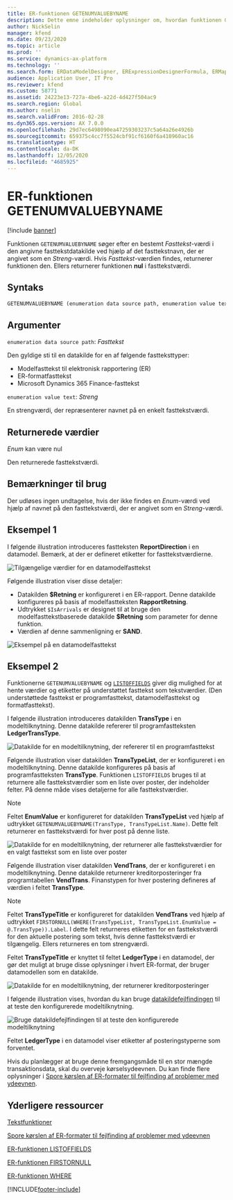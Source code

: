 ```yaml
---
title: ER-funktionen GETENUMVALUEBYNAME
description: Dette emne indeholder oplysninger om, hvordan funktionen GETENUMVALUEBYNAME til elektronisk rapportering (ER) skal anvendes.
author: NickSelin
manager: kfend
ms.date: 09/23/2020
ms.topic: article
ms.prod: ''
ms.service: dynamics-ax-platform
ms.technology: ''
ms.search.form: ERDataModelDesigner, ERExpressionDesignerFormula, ERMappedFormatDesigner, ERModelMappingDesigner
audience: Application User, IT Pro
ms.reviewer: kfend
ms.custom: 58771
ms.assetid: 24223e13-727a-4be6-a22d-4d427f504ac9
ms.search.region: Global
ms.author: nselin
ms.search.validFrom: 2016-02-28
ms.dyn365.ops.version: AX 7.0.0
ms.openlocfilehash: 29d7ec6498090ea47259303237c5a64a26e4926b
ms.sourcegitcommit: 659375c4cc7f5524cbf91cf6160f6a410960ac16
ms.translationtype: HT
ms.contentlocale: da-DK
ms.lasthandoff: 12/05/2020
ms.locfileid: "4685925"
---
```

# <a name="getenumvaluebyname-er-function"></a>ER-funktionen GETENUMVALUEBYNAME

[!include [banner](../includes/banner.md)]

Funktionen `GETENUMVALUEBYNAME` søger efter en bestemt *Fasttekst*-værdi i den angivne fasttekstdatakilde ved hjælp af det fasttekstnavn, der er angivet som en *Streng*-værdi. Hvis *Fasttekst*-værdien findes, returnerer funktionen den. Ellers returnerer funktionen **nul** i fasttekstværdi.

## <a name="syntax"></a>Syntaks

```vb
GETENUMVALUEBYNAME (enumeration data source path, enumeration value text)
```

## <a name="arguments"></a>Argumenter

`enumeration data source path`: *Fasttekst*

Den gyldige sti til en datakilde for en af følgende fastteksttyper:

- Modelfasttekst til elektronisk rapportering (ER)
- ER-formatfasttekst
- Microsoft Dynamics 365 Finance-fasttekst

`enumeration value text`: *Streng*

En strengværdi, der repræsenterer navnet på en enkelt fasttekstværdi.

## <a name="return-values"></a>Returnerede værdier

*Enum* kan være nul

Den returnerede fasttekstværdi.

## <a name="usage-notes"></a>Bemærkninger til brug

Der udløses ingen undtagelse, hvis der ikke findes en *Enum*-værdi ved hjælp af navnet på den fasttekstværdi, der er angivet som en *Streng*-værdi.

## <a name="example-1"></a>Eksempel 1

I følgende illustration introduceres fastteksten **ReportDirection** i en datamodel. Bemærk, at der er defineret etiketter for fasttekstværdierne.

![Tilgængelige værdier for en datamodelfasttekst](./media/ER-data-model-enumeration-values.PNG)

Følgende illustration viser disse detaljer:

- Datakilden **$Retning** er konfigureret i en ER-rapport. Denne datakilde konfigureres på basis af modelfastteksten **RapportRetning**.
- Udtrykket `$IsArrivals` er designet til at bruge den modelfasttekstbaserede datakilde **$Retning** som parameter for denne funktion.
- Værdien af denne sammenligning er **SAND**.

![Eksempel på en datamodelfasttekst](./media/ER-data-model-enumeration-usage.PNG)

## <a name="example-2"></a>Eksempel 2

Funktionerne `GETENUMVALUEBYNAME` og [`LISTOFFIELDS`](er-functions-list-listoffields.md) giver dig mulighed for at hente værdier og etiketter på understøttet fasttekst som tekstværdier. (Den understøttede fasttekst er programfasttekst, datamodelfasttekst og formatfasttekst).

I følgende illustration introduceres datakilden **TransType** i en modeltilknytning. Denne datakilde refererer til programfastteksten **LedgerTransType**.

![Datakilde for en modeltilknytning, der refererer til en programfasttekst](./media/er-functions-text-getenumvaluebyname-example2-1.png)

Følgende illustration viser datakilden **TransTypeList**, der er konfigureret i en modeltilknytning. Denne datakilde konfigureres på basis af programfastteksten **TransType**. Funktionen `LISTOFFIELDS` bruges til at returnere alle fasttekstværdier som en liste over poster, der indeholder felter. På denne måde vises detaljerne for alle fasttekstværdier.

> [!NOTE]
> Feltet **EnumValue** er konfigureret for datakilden **TransTypeList** ved hjælp af udtrykket `GETENUMVALUEBYNAME(TransType, TransTypeList.Name)`. Dette felt returnerer en fasttekstværdi for hver post på denne liste.

![Datakilde for en modeltilknytning, der returnerer alle fasttekstværdier for en valgt fasttekst som en liste over poster](./media/er-functions-text-getenumvaluebyname-example2-2.png)

Følgende illustration viser datakilden **VendTrans**, der er konfigureret i en modeltilknytning. Denne datakilde returnerer kreditorposteringer fra programtabellen **VendTrans**. Finanstypen for hver postering defineres af værdien i feltet **TransType**.

> [!NOTE]
> Feltet **TransTypeTitle** er konfigureret for datakilden **VendTrans** ved hjælp af udtrykket `FIRSTORNULL(WHERE(TransTypeList, TransTypeList.EnumValue = @.TransType)).Label`. I dette felt returneres etiketten for en fasttekstværdi for den aktuelle postering som tekst, hvis denne fasttekstværdi er tilgængelig. Ellers returneres en tom strengværdi.
>
> Feltet **TransTypeTitle** er knyttet til feltet **LedgerType** i en datamodel, der gør det muligt at bruge disse oplysninger i hvert ER-format, der bruger datamodellen som en datakilde.

![Datakilde for en modeltilknytning, der returnerer kreditorposteringer](./media/er-functions-text-getenumvaluebyname-example2-3.png)

I følgende illustration vises, hvordan du kan bruge [datakildefejlfindingen](er-debug-data-sources.md) til at teste den konfigurerede modeltilknytning.

![Bruge datakildefejlfindingen til at teste den konfigurerede modeltilknytning](./media/er-functions-text-getenumvaluebyname-example2-4.gif)

Feltet **LedgerType** i en datamodel viser etiketter af posteringstyperne som forventet.

Hvis du planlægger at bruge denne fremgangsmåde til en stor mængde transaktionsdata, skal du overveje kørselsydeevnen. Du kan finde flere oplysninger i [Spore kørslen af ER-formater til fejlfinding af problemer med ydeevnen](trace-execution-er-troubleshoot-perf.md).

## <a name="additional-resources"></a>Yderligere ressourcer

[Tekstfunktioner](er-functions-category-text.md)

[Spore kørslen af ER-formater til fejlfinding af problemer med ydeevnen](trace-execution-er-troubleshoot-perf.md)

[ER-funktionen LISTOFFIELDS](er-functions-list-listoffields.md)

[ER-funktionen FIRSTORNULL](er-functions-list-firstornull.md)

[ER-funktionen WHERE](er-functions-list-where.md)


[!INCLUDE[footer-include](../../../includes/footer-banner.md)]